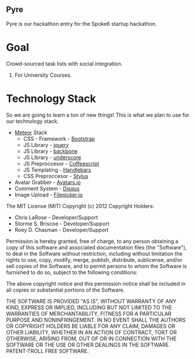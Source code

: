 Pyre
----

Pyre is our hackathon entry for the Spoke6 startup hackathon.

# Goal

Crowd-sourced task lists with social integration.

1. For University Courses.

# Technology Stack

So we are going to learn a ton of new things! This is what we plan to use for
our technology stack.

* [Meteor](http://meteor.com) Stack
    * CSS - Framework - [Bootstrap](http://twitter.github.com/bootstrap)
    * JS Library - [jquery](http://jquery.com)
    * JS Library - [backbone](http://backbonejs.org)
    * JS Library - [underscore](http://underscorejs.org)
    * JS Preproccesor - [Coffeescript](http://coffeescript.org)
    * JS Templating - [Handlebars](http://handlebarsjs.com)
    * CSS Preproccesor - [Stylus](http://learnboost.github.com/stylus/)
* Avatar Grabber - [Avatars.io](http://avatars.io)
* Comment System - [Disqus](http://disqus.com)
* Image Upload - [Filepicker.io](http://filepicker.io)

The MIT License (MIT)
Copyright (c) 2012 Copyright Holders:

* Chris LaRose - Developer/Support
* Storme S. Briscoe  - Developer/Support
* Roey D. Chasman - Developer/Support

Permission is hereby granted, free of charge, to any person obtaining a copy of this software and associated documentation files (the "Software"), to deal in the Software without restriction, including without limitation the rights to use, copy, modify, merge, publish, distribute, sublicense, and/or sell copies of the Software, and to permit persons to whom the Software is furnished to do so, subject to the following conditions:

The above copyright notice and this permission notice shall be included in all copies or substantial portions of the Software.

THE SOFTWARE IS PROVIDED "AS IS", WITHOUT WARRANTY OF ANY KIND, EXPRESS OR IMPLIED, INCLUDING BUT NOT LIMITED TO THE WARRANTIES OF MERCHANTABILITY, FITNESS FOR A PARTICULAR PURPOSE AND NONINFRINGEMENT. IN NO EVENT SHALL THE AUTHORS OR COPYRIGHT HOLDERS BE LIABLE FOR ANY CLAIM, DAMAGES OR OTHER LIABILITY, WHETHER IN AN ACTION OF CONTRACT, TORT OR OTHERWISE, ARISING FROM, OUT OF OR IN CONNECTION WITH THE SOFTWARE OR THE USE OR OTHER DEALINGS IN THE SOFTWARE. PATENT-TROLL FREE SOFTWARE.
